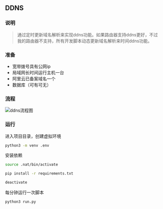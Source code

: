 ## DDNS

### 说明

> 通过定时更新域名解析来实现ddns功能。如果路由器支持ddns更好，不过我的路由器不支持，所有开发脚本动态更新域名解析来时间ddns功能。

### 准备

* 宽带拨号具有公网ip
* 局域网长时间运行主机一台
* 阿里云已备案域名一个
* 数据库（可有可无）

### 流程



![ddns流程图](http://image.dukenan.top/blog/未命名文件.jpg)

### 运行

进入项目目录，创建虚拟环境

```bash
python3 -m venv .env
```

安装依赖

```bash
source .nat/bin/activate

pip install -r requirements.txt

deactivate
```



每分钟运行一次脚本

```bash
python3 run.py
```

